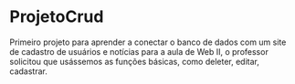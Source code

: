 # ProjetoCrud
Primeiro projeto para aprender a conectar o banco de dados com um site de cadastro de usuários e notícias para a aula de Web II, o professor solicitou que usássemos as funções básicas, como deleter, editar, cadastrar.
